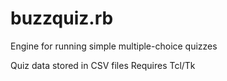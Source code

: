 # buzzquiz.rb

Engine for running simple multiple-choice quizzes

Quiz data stored in CSV files
Requires Tcl/Tk
